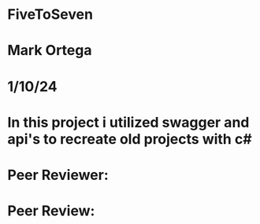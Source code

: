 # FiveToSeven

# Mark Ortega
# 1/10/24
# In this project i utilized swagger and api's to recreate old projects with c#

# Peer Reviewer:
# Peer Review:
